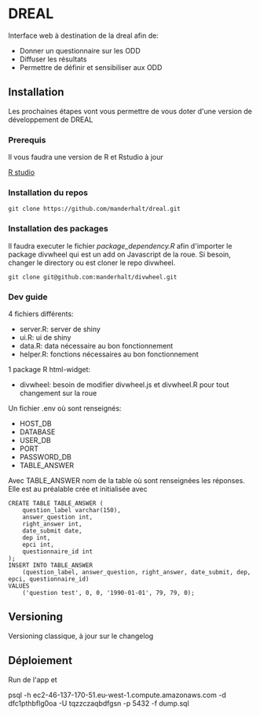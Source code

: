 # DREAL

Interface web à destination de la dreal afin de:
* Donner un questionnaire sur les ODD
* Diffuser les résultats
* Permettre de définir et sensibiliser aux ODD

## Installation

Les prochaines étapes vont vous permettre de vous doter d'une version de développement de DREAL

### Prerequis

Il vous faudra une version de R et Rstudio à jour

[R studio](https://www.rstudio.com/products/rstudio/download/)


### Installation du repos

```
git clone https://github.com/manderhalt/dreal.git
```

### Installation des packages

Il faudra executer le fichier *package_dependency.R* afin d'importer le package divwheel qui est un add on Javascript de la roue.
Si besoin, changer le directory ou est cloner le repo divwheel.

```
git clone git@github.com:manderhalt/divwheel.git
```

### Dev guide

4 fichiers différents:
* server.R: server de shiny
* ui.R: ui de shiny
* data.R: data nécessaire au bon fonctionnement
* helper.R: fonctions nécessaires au bon fonctionnement

1 package R html-widget:
* divwheel: besoin de modifier divwheel.js et divwheel.R pour tout changement sur la roue

Un fichier .env où sont renseignés:
* HOST_DB
* DATABASE
* USER_DB
* PORT
* PASSWORD_DB
* TABLE_ANSWER

Avec TABLE_ANSWER nom de la table où sont renseignées les réponses. 
Elle est au préalable crée et initialisée avec 

```
CREATE TABLE TABLE_ANSWER (
    question_label varchar(150),
    answer_question int,
    right_answer int,
    date_submit date,
    dep int,
    epci int,
    questionnaire_id int
);
INSERT INTO TABLE_ANSWER 
    (question_label, answer_question, right_answer, date_submit, dep, epci, questionnaire_id) 
VALUES 
    ('question test', 0, 0, '1990-01-01', 79, 79, 0);
```



## Versioning

Versioning classique, à jour sur le changelog

## Déploiement
Run de l'app et 

psql -h ec2-46-137-170-51.eu-west-1.compute.amazonaws.com -d dfc1pthbflg0oa -U tqzzczaqbdfgsn -p 5432 -f dump.sql



